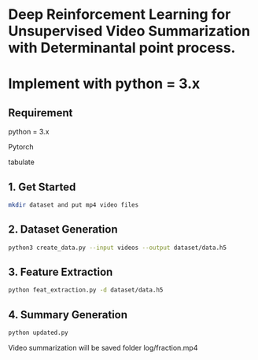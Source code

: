 # Deep Reinforcement Learning for Unsupervised Video Summarization with Determinantal point process.
# Implement with python = 3.x

## Requirement

python = 3.x

Pytorch

tabulate

## 1. Get Started
```bash
mkdir dataset and put mp4 video files 
```
## 2. Dataset Generation
```bash
python3 create_data.py --input videos --output dataset/data.h5
``` 
## 3. Feature Extraction
```bash
python feat_extraction.py -d dataset/data.h5
``` 
## 4. Summary Generation

```bash
python updated.py

```
Video summarization will be saved folder log/fraction.mp4
